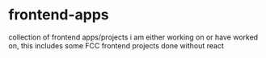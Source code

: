 # frontend-apps
collection of frontend apps/projects i am either working on or have worked on, this includes some FCC frontend projects done without react

